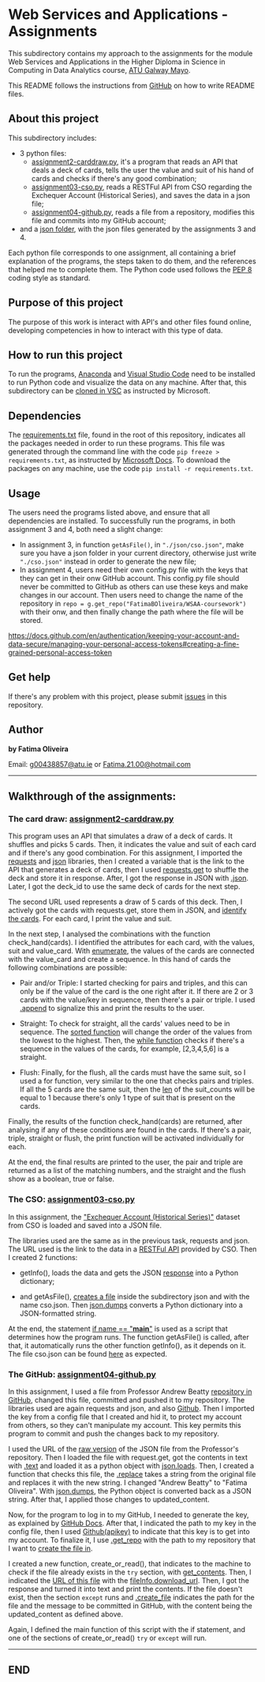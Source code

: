 # Web Services and Applications - Assignments

This subdirectory contains my approach to the assignments for the module Web Services and Applications in the Higher Diploma in Science in Computing in Data Analytics course, [ATU Galway Mayo](https://www.gmit.ie/).

This README follows the instructions from [GitHub](https://docs.github.com/en/repositories/managing-your-repositorys-settings-and-features/customizing-your-repository/about-readmes) on how to write README files.

## About this project

This subdirectory includes:

- 3 python files:
    - [assignment2-carddraw.py](https://github.com/FatimaBOliveira/WSAA-coursework/blob/main/assignments/assignment2-carddraw.py), it's a program that reads an API that deals a deck of cards, tells the user the value and suit of his hand of cards and checks if there's any good combination;
    - [assignment03-cso.py](https://github.com/FatimaBOliveira/WSAA-coursework/blob/main/assignments/assignment03-cso.py), reads a RESTFul API from CSO regarding the Exchequer Account (Historical Series), and saves the data in a json file;
    - [assignment04-github.py](https://github.com/FatimaBOliveira/WSAA-coursework/blob/main/assignments/assignment04-github.py), reads a file from a repository, modifies this file and commits into my GitHub account;
- and a [json folder](https://github.com/FatimaBOliveira/WSAA-coursework/tree/main/assignments/json), with the json files generated by the assignments 3 and 4.

Each python file corresponds to one assignment, all containing a brief explanation of the programs, the steps taken to do them, and the references that helped me to complete them. The Python code used follows the [PEP 8](https://realpython.com/python-pep8/) coding style as standard.

## Purpose of this project

The purpose of this work is interact with API's and other files found online, developing competencies in how to interact with this type of data.

## How to run this project

To run the programs, [Anaconda](https://www.anaconda.com/download) and [Visual Studio Code](https://code.visualstudio.com/Download) need to be installed to run Python code and visualize the data on any machine. After that, this subdirectory can be [cloned in VSC](https://github.com/MicrosoftDocs/azure-dev-docs/blob/main/articles/javascript/how-to/with-visual-studio-code/clone-github-repository.md) as instructed by Microsoft.

## Dependencies

The [requirements.txt](https://github.com/FatimaBOliveira/Programming-for-data-analytics/blob/main/requirements.txt) file, found in the root of this repository, indicates all the packages needed in order to run these programs. This file was generated through the command line with the code `pip freeze > requirements.txt`, as instructed by [Microsoft Docs](https://github.com/MicrosoftDocs/visualstudio-docs/blob/main/docs/python/managing-required-packages-with-requirements-txt.md). To download the packages on any machine, use the code `pip install -r requirements.txt`.

## Usage

The users need the programs listed above, and ensure that all dependencies are installed. To successfully run the programs, in both assignment 3 and 4, both need a slight change:
- In assignment 3, in function `getAsFile()`, in `"./json/cso.json"`, make sure you have a json folder in your current directory, otherwise just write `"./cso.json"` instead in order to generate the new file;
- In assignment 4, users need their own config.py file with the keys that they can get in their onw GitHub account. This config.py file should never be committed to GitHub as others can use these keys and make changes in our account. Then users need to change the name of the repository in `repo = g.get_repo("FatimaBOliveira/WSAA-coursework")` with their onw, and then finally change the path where the file will be stored.

https://docs.github.com/en/authentication/keeping-your-account-and-data-secure/managing-your-personal-access-tokens#creating-a-fine-grained-personal-access-token

## Get help

If there's any problem with this project, please submit [issues](https://github.com/FatimaBOliveira/Programming-for-data-analytics/issues) in this repository.

## Author

**by Fatima Oliveira** 

Email: g00438857@atu.ie or Fatima.21.00@hotmail.com

**************
## Walkthrough of the assignments:

### The card draw: [assignment2-carddraw.py](https://github.com/FatimaBOliveira/WSAA-coursework/blob/main/assignments/assignment2-carddraw.py)
This program uses an API that simulates a draw of a deck of cards. It shuffles and picks 5 cards. Then, it indicates the value and suit of each card and if there's any good combination. 
For this assignment, I imported the [requests](https://pypi.org/project/requests/) and [json](https://www.w3schools.com/python/python_json.asp) libraries, then I created a variable that is the link to the API that generates a deck of cards, then I used [requests.get](https://www.w3schools.com/python/ref_requests_get.asp) to shuffle the deck and store it in response. After, I got the response in JSON with [.json](https://stackoverflow.com/a/16877561). Later, I got the deck_id to use the same deck of cards for the next step. 

The second URL used represents a draw of 5 cards of this deck. Then, I actively got the cards with requests.get, store them in JSON, and [identify the cards](https://realpython.com/python-for-loop/#sequences-lists-tuples-strings-and-ranges). For each card, I print the value and suit. 

In the next step, I analysed the combinations with the function check_hand(cards). I identified the attributes for each card, with the values, suit and value_card. With [enumerate](https://realpython.com/python-enumerate/#using-pythons-enumerate), the values of the cards are connected with the value_card and create a sequence. In this hand of cards the following combinations are possible:

- Pair and/or Triple: I started checking for pairs and triples, and this can only be if the value of the card is the one right after it. If there are 2 or 3 cards with the value/key in sequence, then there's a pair or triple. I used [.append](https://www.w3schools.com/python/ref_list_append.asp) to signalize this and print the results to the user.

- Straight: To check for straight, all the cards' values need to be in sequence. The [sorted function](https://www.w3schools.com/python/ref_func_sorted.asp) will change the order of the values from the lowest to the highest. Then, the [while function](https://www.geeksforgeeks.org/python-while-else/) checks if there's a sequence in the values of the cards, for example, [2,3,4,5,6] is a straight.

- Flush: Finally, for the flush, all the cards must have the same suit, so I used a for function, very similar to the one that checks pairs and triples. If all the 5 cards are the same suit, then the [len](https://realpython.com/len-python-function/
) of the suit_counts will be equal to 1 because there's only 1 type of suit that is present on the cards. 

Finally, the results of the function check_hand(cards) are returned, after analysing if any of these conditions are found in the cards. If there's a pair, triple, straight or flush, the print function will be activated individually for each.

At the end, the final results are printed to the user, the pair and triple are returned as a list of the matching numbers, and the straight and the flush show as a boolean, true or false.

### The CSO: [assignment03-cso.py](https://github.com/FatimaBOliveira/WSAA-coursework/blob/main/assignments/assignment03-cso.py)

In this assignment, the ["Exchequer Account (Historical Series)"](https://data.cso.ie/table/FIQ02) dataset from CSO is loaded and saved into a JSON file.

The libraries used are the same as in the previous task, requests and json. The URL used is the link to the data in a [RESTFul API](https://aws.amazon.com/what-is/restful-api/#seo-faq-pairs#what-is-restful-api) provided by CSO. Then I created 2 functions:

- getInfo(), loads the data and gets the JSON [response](https://pynative.com/parse-json-response-using-python-requests-library/) into a Python dictionary;

- and getAsFile(), [creates a file](https://note.nkmk.me/en/python-file-io-open-with/#:~:text=To%20open%20a%20file%20for%20writing%2C%20set%20the%20mode%20argument,in%20an%20error%20(%20FileNotFoundError%20)
) inside the subdirectory json and with the name cso.json. Then [json.dumps](https://realpython.com/python-json/#convert-python-dictionaries-to-json) converts a Python dictionary into a JSON-formatted string.

At the end, the statement [if name == "__main__"]("https://www.datacamp.com/tutorial/if-name-equals-main-python#best-practices-and-tips-when-using-python's-if-__name__-==-%22__main__%22-%3Cspan") is used as a script that determines how the program runs. The function getAsFile() is called, after that, it automatically runs the other function getInfo(), as it depends on it. The file cso.json can be found [here](https://github.com/FatimaBOliveira/WSAA-coursework/blob/main/assignments/json/cso.json) as expected.

### The GitHub: [assignment04-github.py](https://github.com/FatimaBOliveira/WSAA-coursework/blob/main/assignments/assignment04-github.py)

In this assignment, I used a file from Professor Andrew Beatty [repository in GitHub]((https://github.com/andrewbeattycourseware/WSAA-Courseware/blob/main/code/Topic-01-introduction%20-%20Copy/book.json)), changed this file, committed and pushed it to my repository. The libraries used are again requests and json, and also [Github](https://pygithub.readthedocs.io/en/latest/introduction.html). Then I imported the key from a config file that I created and hid it, to protect my account from others, so they can't manipulate my account. This key permits this program to commit and push the changes back to my repository.

I used the URL of the [raw version](https://raw.githubusercontent.com/andrewbeattycourseware/WSAA-Courseware/main/code/Topic-01-introduction%20-%20Copy/book.json) of the JSON file from the Professor's repository. Then I loaded the file with request.get, got the contents in text with [.text](https://realpython.com/python-requests/#content) and loaded it as a python object with [json.loads](https://docs.python.org/3/library/json.html#json.loads). Then, I created a function that checks this file, the [.replace](https://www.w3schools.com/python/ref_string_replace.asp) takes a string from the original file and replaces it with the new string. I changed "Andrew Beatty" to "Fatima Oliveira". With [json.dumps](https://docs.python.org/3/library/json.html#json.dumps), the Python object is converted back as a JSON string. After that, I applied those changes to updated_content.

Now, for the program to log in to my GitHub, I needed to generate the key, as explained by [GitHub Docs](https://docs.github.com/en/authentication/keeping-your-account-and-data-secure/managing-your-personal-access-tokens#creating-a-fine-grained-personal-access-token). After that, I indicated the path to my key in the config file, then I used [Github(apikey)](https://pypi.org/project/PyGithub/) to indicate that this key is to get into my account. To finalize it, I use [.get_repo](https://pygithub.readthedocs.io/en/latest/examples/Repository.html) with the path to my repository that I want to [create the file in](https://pygithub.readthedocs.io/en/latest/examples/Repository.html#create-a-new-file-in-the-repository).

I created a new function, create_or_read(), that indicates to the machine to check if the file already exists in the `try` section, with [get_contents](https://pygithub.readthedocs.io/en/latest/examples/Repository.html#get-a-specific-content-file). Then, I indicated the [URL of this file](https://github.com/PyGithub/PyGithub/issues/1343#issuecomment-572907398) with the [fileInfo.download_url](https://pygithub.readthedocs.io/en/v1.58.0/github_objects/ContentFile.html#github.ContentFile.ContentFile.download_url). Then, I got the response and turned it into text and print the contents. If the file doesn't exist, then the section `except` runs and [.create_file](https://pygithub.readthedocs.io/en/stable/github_objects/Repository.html#github.Repository.Repository.create_file) indicates the path for the file and the message to be committed in GitHub, with the content being the updated_content as defined above.

Again, I defined the main function of this script with the if statement, and one of the sections of create_or_read() `try` or `except` will run.
***
## END